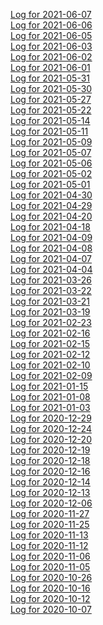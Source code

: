 [Log for 2021-06-07](2021-06-07.md)<br>
[Log for 2021-06-06](2021-06-06.md)<br>
[Log for 2021-06-05](2021-06-05.md)<br>
[Log for 2021-06-03](2021-06-03.md)<br>
[Log for 2021-06-02](2021-06-02.md)<br>
[Log for 2021-06-01](2021-06-01.md)<br>
[Log for 2021-05-31](2021-05-31.md)<br>
[Log for 2021-05-30](2021-05-30.md)<br>
[Log for 2021-05-27](2021-05-27.md)<br>
[Log for 2021-05-22](2021-05-22.md)<br>
[Log for 2021-05-14](2021-05-14.md)<br>
[Log for 2021-05-11](2021-05-11.md)<br>
[Log for 2021-05-09](2021-05-09.md)<br>
[Log for 2021-05-07](2021-05-07.md)<br>
[Log for 2021-05-06](2021-05-06.md)<br>
[Log for 2021-05-02](2021-05-02.md)<br>
[Log for 2021-05-01](2021-05-01.md)<br>
[Log for 2021-04-30](2021-04-30.md)<br>
[Log for 2021-04-29](2021-04-29.md)<br>
[Log for 2021-04-20](2021-04-20.md)<br>
[Log for 2021-04-18](2021-04-18.md)<br>
[Log for 2021-04-09](2021-04-09.md)<br>
[Log for 2021-04-08](2021-04-08.md)<br>
[Log for 2021-04-07](2021-04-07.md)<br>
[Log for 2021-04-04](2021-04-04.md)<br>
[Log for 2021-03-26](2021-03-26.md)<br>
[Log for 2021-03-22](2021-03-22.md)<br>
[Log for 2021-03-21](2021-03-21.md)<br>
[Log for 2021-03-19](2021-03-19.md)<br>
[Log for 2021-02-23](2021-02-23.md)<br>
[Log for 2021-02-16](2021-02-16.md)<br>
[Log for 2021-02-15](2021-02-15.md)<br>
[Log for 2021-02-12](2021-02-12.md)<br>
[Log for 2021-02-10](2021-02-10.md)<br>
[Log for 2021-02-09](2021-02-09.md)<br>
[Log for 2021-01-15](2021-01-15.md)<br>
[Log for 2021-01-08](2021-01-08.md)<br>
[Log for 2021-01-03](2021-01-03.md)<br>
[Log for 2020-12-29](2020-12-29.md)<br>
[Log for 2020-12-24](2020-12-24.md)<br>
[Log for 2020-12-20](2020-12-20.md)<br>
[Log for 2020-12-19](2020-12-19.md)<br>
[Log for 2020-12-18](2020-12-18.md)<br>
[Log for 2020-12-16](2020-12-16.md)<br>
[Log for 2020-12-14](2020-12-14.md)<br>
[Log for 2020-12-13](2020-12-13.md)<br>
[Log for 2020-12-06](2020-12-06.md)<br>
[Log for 2020-11-27](2020-11-27.md)<br>
[Log for 2020-11-25](2020-11-25.md)<br>
[Log for 2020-11-13](2020-11-13.md)<br>
[Log for 2020-11-12](2020-11-12.md)<br>
[Log for 2020-11-06](2020-11-06.md)<br>
[Log for 2020-11-05](2020-11-05.md)<br>
[Log for 2020-10-26](2020-10-26.md)<br>
[Log for 2020-10-16](2020-10-16.md)<br>
[Log for 2020-10-12](2020-10-12.md)<br>
[Log for 2020-10-07](2020-10-07.md)<br>
